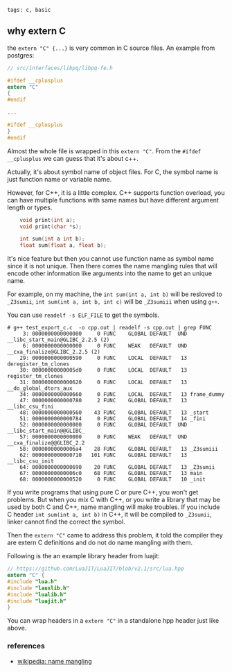 ```metadata
tags: c, basic
```

## why extern C

the `extern "C" {...}` is very common in C source files. An example from postgres:

```c
// src/interfaces/libpq/libpq-fe.h

#ifdef __cplusplus
extern "C"
{
#endif

...

#ifdef __cplusplus
}
#endif
```

Almost the whole file is wrapped in this `extern "C"`. From the `#ifdef __cplusplus`
 we can guess that it's about c++.

Actually, it's about symbol name of object files. For C, the symbol name is just function
 name or variable name.

However, for C++, it is a little complex. C++ supports function overload, you can have
 multiple functions with same names but have different argument length or types.

```c
    void print(int a);
    void print(char *s);

    int sum(int a int b);
    float sum(float a, float b);
```

It's nice feature but then you cannot use function name as symbol name since it is not
 unique. Then there comes the name mangling rules that will encode other information
 like arguments into the name to get an unique name.

For example, on my machine, the `int sum(int a, int b)` will be resloved to `_Z3sumii`,
 `int sum(int a, int b, int c)` will be `_Z3sumiii` when using `g++`.

You can use `readelf -s ELF_FILE` to get the symbols.

```
# g++ test_export_c.c  -o cpp.out | readelf -s cpp.out | grep FUNC
     3: 0000000000000000     0 FUNC    GLOBAL DEFAULT  UND __libc_start_main@GLIBC_2.2.5 (2)
     6: 0000000000000000     0 FUNC    WEAK   DEFAULT  UND __cxa_finalize@GLIBC_2.2.5 (2)
    29: 0000000000000590     0 FUNC    LOCAL  DEFAULT   13 deregister_tm_clones
    30: 00000000000005d0     0 FUNC    LOCAL  DEFAULT   13 register_tm_clones
    31: 0000000000000620     0 FUNC    LOCAL  DEFAULT   13 __do_global_dtors_aux
    34: 0000000000000660     0 FUNC    LOCAL  DEFAULT   13 frame_dummy
    47: 0000000000000780     2 FUNC    GLOBAL DEFAULT   13 __libc_csu_fini
    48: 0000000000000560    43 FUNC    GLOBAL DEFAULT   13 _start
    51: 0000000000000784     0 FUNC    GLOBAL DEFAULT   14 _fini
    52: 0000000000000000     0 FUNC    GLOBAL DEFAULT  UND __libc_start_main@@GLIBC_
    57: 0000000000000000     0 FUNC    WEAK   DEFAULT  UND __cxa_finalize@@GLIBC_2.2
    58: 00000000000006a4    28 FUNC    GLOBAL DEFAULT   13 _Z3sumiii
    62: 0000000000000710   101 FUNC    GLOBAL DEFAULT   13 __libc_csu_init
    64: 0000000000000690    20 FUNC    GLOBAL DEFAULT   13 _Z3sumii
    67: 00000000000006c0    68 FUNC    GLOBAL DEFAULT   13 main
    68: 0000000000000520     0 FUNC    GLOBAL DEFAULT   10 _init
```

If you write programs that using pure C or pure C++, you won't get problems. But when
 you mix C with C++, or you write a library that may be used by both C and C++, name
 mangling will make troubles. If you include C header `int sum(int a, int b)` in C++,
 it will be compiled to `_Z3sumii`, linker cannot find the correct the symbol.

Then the `extern "C"` came to address this problem, it told the compiler they are
 extern C definitions and do not do name mangling with them.

Following is the an example library header from luajit:

```c
// https://github.com/LuaJIT/LuaJIT/blob/v2.1/src/lua.hpp
extern "C" {
#include "lua.h"
#include "lauxlib.h"
#include "lualib.h"
#include "luajit.h"
}
```

You can wrap headers in a `extern "C"` in a standalone hpp header just like above.

### references
- [wikipedia: name mangling](https://en.wikipedia.org/wiki/Name_mangling)
